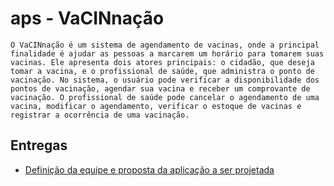 # aps - VaCINnação
	O VaCINnação é um sistema de agendamento de vacinas, onde a principal finalidade é ajudar as pessoas a marcarem um horário para tomarem suas vacinas. Ele apresenta dois atores principais: o cidadão, que deseja tomar a vacina, e o profissional de saúde, que administra o ponto de vacinação. No sistema, o usuário pode verificar a disponibilidade dos pontos de vacinação, agendar sua vacina e receber um comprovante de vacinação. O profissional de saúde pode cancelar o agendamento de uma vacina, modificar o agendamento, verificar o estoque de vacinas e registrar a ocorrência de uma vacinação.

## Entregas
- [Definição da equipe e proposta da aplicação a ser projetada](https://docs.google.com/document/d/1TmrRuEcRnA4EGhxW9vJIAzgOy1lYUbCWCjlGKx5gtnU)
